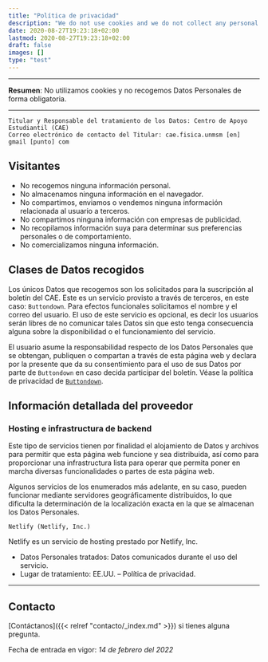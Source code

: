 ```yaml
---
title: "Política de privacidad"
description: "We do not use cookies and we do not collect any personal data."
date: 2020-08-27T19:23:18+02:00
lastmod: 2020-08-27T19:23:18+02:00
draft: false
images: []
type: "test"
---
```


---
__Resumen__: No utilizamos cookies y no recogemos Datos Personales de forma obligatoria.

---

```text
Titular y Responsable del tratamiento de los Datos: Centro de Apoyo Estudiantil (CAE)
Correo electrónico de contacto del Titular: cae.fisica.unmsm [en] gmail [punto] com
```

## Visitantes

- No recogemos ninguna información personal.
- No almacenamos ninguna información en el navegador.
- No compartimos, enviamos o vendemos ninguna información relacionada al usuario a terceros.
- No compartimos ninguna información con empresas de publicidad.
- No recopilamos información suya para determinar sus preferencias personales o de comportamiento.
- No comercializamos ninguna información.

## Clases de Datos recogidos

Los únicos Datos que recogemos son los solicitados para la suscripción al boletín del CAE. Este es un servicio provisto a través de terceros, en este caso: `Buttondown`. Para efectos funcionales solicitamos el nombre y el correo del usuario. El uso de este servicio es opcional, es decir los usuarios serán libres de no comunicar tales Datos sin que esto tenga consecuencia alguna sobre la disponibilidad o el funcionamiento del servicio.

El usuario asume la responsabilidad respecto de los Datos Personales que se obtengan, publiquen o compartan a través de esta página web y declara por la presente que da su consentimiento para el uso de sus Datos por parte de `Buttondown` en caso decida participar del boletín. Véase la política de privacidad de [`Buttondown`](https://buttondown.email/privacy).

## Información detallada del proveedor

### Hosting e infrastructura de backend

Este tipo de servicios tienen por finalidad el alojamiento de Datos y archivos para permitir que esta página web funcione y sea distribuida, así como para proporcionar una infrastructura lista para operar que permita poner en marcha diversas funcionalidades o partes de esta página web.

Algunos servicios de los enumerados más adelante, en su caso, pueden funcionar mediante servidores geográficamente distribuidos, lo que dificulta la determinación de la localización exacta en la que se almacenan los Datos Personales.

```text
Netlify (Netlify, Inc.)
```

Netlify es un servicio de hosting prestado por Netlify, Inc.

- Datos Personales tratados: Datos comunicados durante el uso del servicio.
- Lugar de tratamiento: EE.UU. – Política de privacidad.

---

## Contacto

[Contáctanos]({{< relref "contacto/_index.md" >}}) si tienes alguna pregunta.

Fecha de entrada en vigor: _14 de febrero del 2022_
